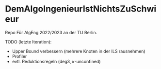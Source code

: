 # DemAlgoIngenieurIstNichtsZuSchwieur


Repo Für AlgEng 2022/2023 an der TU Berlin.

TODO (letzte Iteration): 
* Upper Bound verbessern (mehrere Knoten in der ILS rausnehmen)
* Profiler
* evtl. Reduktionsregeln (deg3, κ-unconfined)


